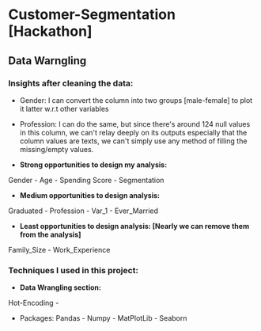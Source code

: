 # Customer-Segmentation [Hackathon]

## Data Warngling

### Insights after cleaning the data:

- Gender: I can convert the column into two groups [male-female] to plot it latter w.r.t other variables
- Profession: I can do the same, but since there's around 124 null values in this column, we can't relay deeply on its outputs especially that the column values are texts, we can't simply use any method of filling the missing/empty values.

- **Strong opportunities to design my analysis:**

Gender - Age - Spending Score - Segmentation

- **Medium opportunities to design analysis:**

Graduated - Profession - Var_1 - Ever_Married

- **Least opportunities to design analysis: [Nearly we can remove them from the analysis]**

Family_Size - Work_Experience

### Techniques I used in this project:

- **Data Wrangling section:**

Hot-Encoding - 

- Packages:
Pandas - Numpy - MatPlotLib - Seaborn
